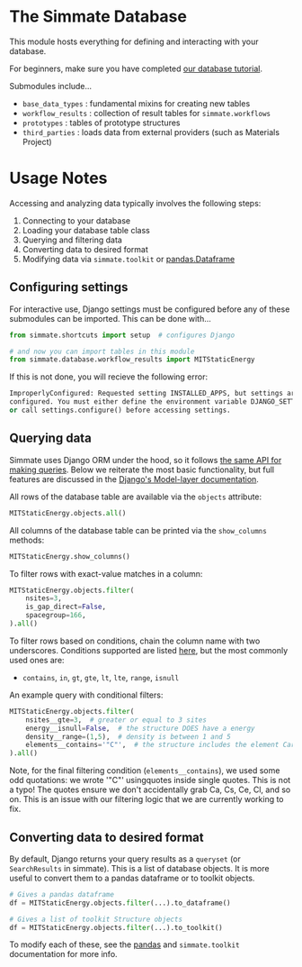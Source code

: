 The Simmate Database
=====================

This module hosts everything for defining and interacting with your database.

For beginners, make sure you have completed [our database tutorial](https://github.com/jacksund/simmate/blob/main/tutorials/05_Search_the_database.md).

Submodules include...

- `base_data_types` : fundamental mixins for creating new tables
- `workflow_results` : collection of result tables for `simmate.workflows`
- `prototypes` : tables of prototype structures
- `third_parties` : loads data from external providers (such as Materials Project)


Usage Notes
============

Accessing and analyzing data typically involves the following steps:

1. Connecting to your database
2. Loading your database table class
3. Querying and filtering data
4. Converting data to desired format
5. Modifying data via `simmate.toolkit` or [pandas.Dataframe](https://pandas.pydata.org/)

## Configuring settings

For interactive use, Django settings must be configured before any of these submodules can be imported. This can be done with...

``` python
from simmate.shortcuts import setup  # configures Django

# and now you can import tables in this module
from simmate.database.workflow_results import MITStaticEnergy
```

If this is not done, you will recieve the following error:

``` python
ImproperlyConfigured: Requested setting INSTALLED_APPS, but settings are not
configured. You must either define the environment variable DJANGO_SETTINGS_MODULE 
or call settings.configure() before accessing settings.
```

## Querying data

Simmate uses Django ORM under the hood, so it follows [the same API for making queries](https://docs.djangoproject.com/en/4.0/topics/db/queries/). Below we reiterate the most basic functionality, but full features are discussed in the [Django's Model-layer documentation](https://docs.djangoproject.com/en/4.0/#the-model-layer).

All rows of the database table are available via the `objects` attribute:
``` python
MITStaticEnergy.objects.all()
```

All columns of the database table can be printed via the `show_columns` methods:
``` python
MITStaticEnergy.show_columns()
```

To filter rows with exact-value matches in a column:
``` python
MITStaticEnergy.objects.filter(
    nsites=3,
    is_gap_direct=False,
    spacegroup=166,
).all()
```

To filter rows based on conditions, chain the column name with two underscores. Conditions supported are listed [here](https://docs.djangoproject.com/en/4.0/ref/models/querysets/#field-lookups), but the most commonly used ones are:

- `contains`, `in`, `gt`, `gte`, `lt`, `lte`, `range`, `isnull`

An example query with conditional filters:
``` python
MITStaticEnergy.objects.filter(
    nsites__gte=3,  # greater or equal to 3 sites
    energy__isnull=False,  # the structure DOES have a energy
    density__range=(1,5),  # density is between 1 and 5
    elements__contains='"C"',  # the structure includes the element Carbon
).all()
```

Note, for the final filtering condition (`elements__contains`), we used some odd quotations: we wrote '"C"' usingquotes inside single quotes. This is not a typo! The quotes ensure we don't accidentally grab Ca, Cs, Ce, Cl, and so on. This is an issue with our filtering logic that we are currently working to fix.

## Converting data to desired format

By default, Django returns your query results as a `queryset` (or `SearchResults` in simmate). This is a list of database objects. It is more useful to convert them to a pandas dataframe or to toolkit objects.
``` python
# Gives a pandas dataframe
df = MITStaticEnergy.objects.filter(...).to_dataframe()

# Gives a list of toolkit Structure objects
df = MITStaticEnergy.objects.filter(...).to_toolkit()
```

To modify each of these, see the [pandas](https://pandas.pydata.org/docs/) and `simmate.toolkit` documentation for more info.
